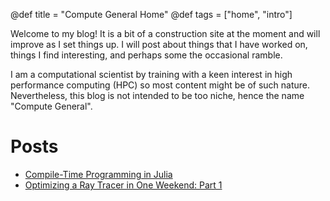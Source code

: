 @def title = "Compute General Home"
@def tags = ["home", "intro"]

Welcome to my blog! It is a bit of a construction site at the moment
and will improve as I set things up. I will post about things that I
have worked on, things I find interesting, and perhaps some the
occasional ramble.

I am a computational scientist by training with a keen interest in
high performance computing (HPC) so most content might be of such
nature. Nevertheless, this blog is not intended to be too niche, hence
the name "Compute General".

# Posts
* [Compile-Time Programming in Julia](/pages/intro/)
* [Optimizing a Ray Tracer in One Weekend: Part 1](/pages/rtweekend1/)
